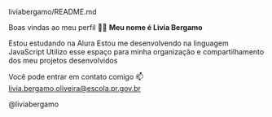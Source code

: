 liviabergamo/README.md

Boas vindas ao meu perfil 💙💙
**Meu nome é Livia Bergamo**

Estou estudando na Alura
Estou me desenvolvendo na linguagem JavaScript
Utilizo esse espaço para minha organização e compartilhamento dos meu projetos desenvolvidos

Você pode entrar em contato comigo 📫
livia.bergamo.oliveira@escola.pr.gov.br

@liviabergamo

